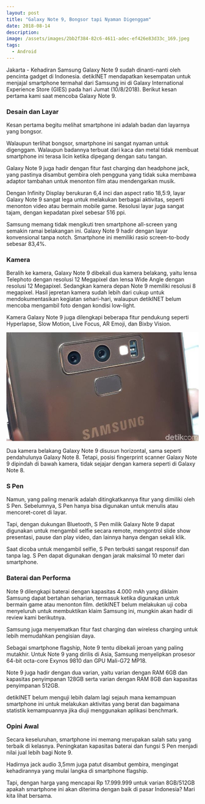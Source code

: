 ```yaml
---
layout: post
title: "Galaxy Note 9, Bongsor tapi Nyaman Digenggam"
date: 2018-08-14
description: 
image: /assets/images/2bb2f384-82c6-4611-adec-ef426e83d33c_169.jpeg
tags:
  - Android
---
```

Jakarta - Kehadiran Samsung Galaxy Note 9 sudah dinanti-nanti oleh pencinta gadget di Indonesia. detikINET mendapatkan kesempatan untuk menjajal smartphone termahal dari Samsung ini di Galaxy International Experience Store (GIES) pada hari Jumat (10/8/2018). Berikut kesan pertama kami saat mencoba Galaxy Note 9.

<h3>Desain dan Layar</h3>

Kesan pertama begitu melihat smartphone ini adalah badan dan layarnya yang bongsor.

Walaupun terlihat bongsor, smartphone ini sangat nyaman untuk digenggam. Walaupun badannya terbuat dari kaca dan metal tidak membuat smartphone ini terasa licin ketika dipegang dengan satu tangan.

Galaxy Note 9 juga hadir dengan fitur fast charging dan headphone jack, yang pastinya disambut gembira oleh pengguna yang tidak suka membawa adaptor tambahan untuk menonton film atau mendengarkan musik.

Dengan Infinity Display berukuran 6,4 inci dan aspect ratio 18,5:9, layar Galaxy Note 9 sangat lega untuk melakukan berbagai aktivitas, seperti menonton video atau bermain mobile game. Resolusi layar juga sangat tajam, dengan kepadatan pixel sebesar 516 ppi. 

Samsung memang tidak mengikuti tren smartphone all-screen yang semakin ramai belakangan ini. Galaxy Note 9 hadir dengan layar konvensional tanpa notch. Smartphone ini memiliki rasio screen-to-body sebesar 83,4%. 

<h3>Kamera</h3>

Beralih ke kamera, Galaxy Note 9 dibekali dua kamera belakang, yaitu lensa Telephoto dengan resolusi 12 Megapixel dan lensa Wide Angle dengan resolusi 12 Megapixel. Sedangkan kamera depan Note 9 memiliki resolusi 8 megapixel. Hasil jepretan kamera sudah lebih dari cukup untuk mendokumentasikan kegiatan sehari-hari, walaupun detikINET belum mencoba mengambil foto dengan kondisi low-light. 

Kamera Galaxy Note 9 juga dilengkapi beberapa fitur pendukung seperti Hyperlapse, Slow Motion, Live Focus, AR Emoji, dan Bixby Vision.

![Placeholder](/assets/images/27651a68-5b7c-49e8-b9c6-297829d285ae_169.jpeg)

Dua kamera belakang Galaxy Note 9 disusun horizontal, sama seperti pendahulunya Galaxy Note 8. Tetapi, posisi fingerprint scanner Galaxy Note 9 dipindah di bawah kamera, tidak sejajar dengan kamera seperti di Galaxy Note 8.

<h3>S Pen</h3>

Namun, yang paling menarik adalah ditingkatkannya fitur yang dimiliki oleh S Pen. Sebelumnya, S Pen hanya bisa digunakan untuk menulis atau mencoret-coret di layar. 

Tapi, dengan dukungan Bluetooth, S Pen milik Galaxy Note 9 dapat digunakan untuk mengambil selfie secara remote, mengontrol slide show presentasi, pause dan play video, dan lainnya hanya dengan sekali klik. 

Saat dicoba untuk mengambil selfie, S Pen terbukti sangat responsif dan tanpa lag. S Pen dapat digunakan dengan jarak maksimal 10 meter dari smartphone.

<h3>Baterai dan Performa</h3>

Note 9 dilengkapi baterai dengan kapasitas 4.000 mAh yang diklaim Samsung dapat bertahan seharian, termasuk ketika digunakan untuk bermain game atau menonton film. detikINET belum melakukan uji coba menyeluruh untuk membuktikan klaim Samsung ini, mungkin akan hadir di review kami berikutnya. 

Samsung juga menyematkan fitur fast charging dan wireless charging untuk lebih memudahkan pengisian daya. 

Sebagai smartphone flagship, Note 9 tentu dibekali jeroan yang paling mutakhir. Untuk Note 9 yang dirilis di Asia, Samsung menyelipkan prosesor 64-bit octa-core Exynos 9810 dan GPU Mali-G72 MP18. 

Note 9 juga hadir dengan dua varian, yaitu varian dengan RAM 6GB dan kapasitas penyimpanan 128GB serta varian dengan RAM 8GB dan kapasitas penyimpanan 512GB.

detikINET belum menguji lebih dalam lagi sejauh mana kemampuan smartphone ini untuk melakukan aktivitas yang berat dan bagaimana statistik kemampuannya jika diuji menggunakan aplikasi benchmark.

<h3>Opini Awal</h3>

Secara keseluruhan, smartphone ini memang merupakan salah satu yang terbaik di kelasnya. Peningkatan kapasitas baterai dan fungsi S Pen menjadi nilai jual lebih bagi Note 9. 

Hadirnya jack audio 3,5mm juga patut disambut gembira, mengingat kehadirannya yang mulai langka di smartphone flagship. 

Tapi, dengan harga yang mencapai Rp 17.999.999 untuk varian 8GB/512GB apakah smartphone ini akan diterima dengan baik di pasar Indonesia? Mari kita lihat bersama.	